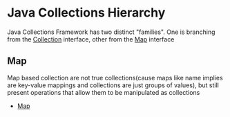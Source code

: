 # Java Collections Hierarchy

Java Collections Framework has two distinct "families". One is branching from
the [Collection](collection.md) interface, other from the [Map](map.md) interface


## Map

Map based collection are not true collections(cause maps like name implies are key-value mappings
and collections are
just groups of values), but still present operations that allow them to be manipulated as collections

- [Map](map.md)
